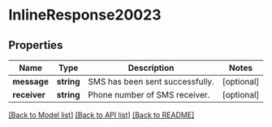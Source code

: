 # InlineResponse20023

## Properties
Name | Type | Description | Notes
------------ | ------------- | ------------- | -------------
**message** | **string** | SMS has been sent successfully. | [optional] 
**receiver** | **string** | Phone number of SMS receiver. | [optional] 

[[Back to Model list]](../../README.md#documentation-for-models) [[Back to API list]](../../README.md#documentation-for-api-endpoints) [[Back to README]](../../README.md)

